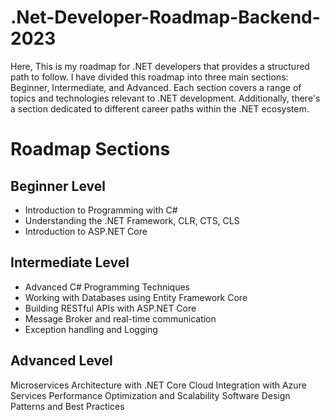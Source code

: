 # .Net-Developer-Roadmap-Backend-2023

Here, This is my roadmap for .NET developers that provides a structured path to follow. I have divided this roadmap into three main sections:
Beginner, Intermediate, and Advanced. Each section covers a range of topics and technologies relevant to .NET development. 
Additionally, there's a section dedicated to different career paths within the .NET ecosystem.

# Roadmap Sections
## Beginner Level
- Introduction to Programming with C#
- Understanding the .NET Framework, CLR, CTS, CLS
- Introduction to ASP.NET Core

## Intermediate Level
- Advanced C# Programming Techniques
- Working with Databases using Entity Framework Core
- Building RESTful APIs with ASP.NET Core
- Message Broker and real-time communication
- Exception handling and Logging

## Advanced Level
Microservices Architecture with .NET Core
Cloud Integration with Azure Services
Performance Optimization and Scalability
Software Design Patterns and Best Practices
